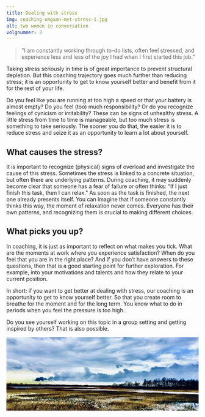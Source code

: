 ```yaml
---
title: Dealing with stress
img: coaching-omgaan-met-stress-1.jpg
alt: two women in conversation
volgnummer: 3
---
```


> "I am constantly working through to-do lists, often feel stressed, and experience less and less of the joy I had when I first started this job.”

Taking stress seriously in time is of great importance to prevent structural depletion. But this coaching trajectory goes much further than reducing stress; it is an opportunity to get to know yourself better and benefit from it for the rest of your life.

Do you feel like you are running at too high a speed or that your battery is almost empty? Do you feel (too) much responsibility? Or do you recognize feelings of cynicism or irritability? These can be signs of unhealthy stress. A little stress from time to time is manageable, but too much stress is something to take seriously. The sooner you do that, the easier it is to reduce stress and seize it as an opportunity to learn a lot about yourself.

## What causes the stress?

It is important to recognize (physical) signs of overload and investigate the cause of this stress. Sometimes the stress is linked to a concrete situation, but often there are underlying patterns. During coaching, it may suddenly become clear that someone has a fear of failure or often thinks: “If I just finish this task, then I can relax.” As soon as the task is finished, the next one already presents itself. You can imagine that if someone constantly thinks this way, the moment of relaxation never comes. Everyone has their own patterns, and recognizing them is crucial to making different choices.

## What picks you up?

In coaching, it is just as important to reflect on what makes you tick. What are the moments at work where you experience satisfaction? When do you feel that you are in the right place? And if you don’t have answers to these questions, then that is a good starting point for further exploration. For example, into your motivations and talents and how they relate to your current position.

In short: if you want to get better at dealing with stress, our coaching is an opportunity to get to know yourself better. So that you create room to breathe for the moment and for the long term. You know what to do in periods when you feel the pressure is too high.

Do you see yourself working on this topic in a group setting and getting inspired by others? That is also possible.

![image clouds](./coaching-omgaan-met-stress-2.jpeg)
